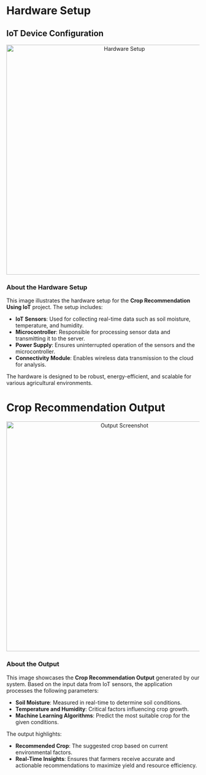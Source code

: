 # Hardware Setup

## IoT Device Configuration

<p align="center">
  <img src="https://github.com/user-attachments/assets/58e46a63-65ec-4702-97bc-ece59694251b" alt="Hardware Setup" width="600">
</p>

### About the Hardware Setup
This image illustrates the hardware setup for the **Crop Recommendation Using IoT** project. The setup includes:
- **IoT Sensors**: Used for collecting real-time data such as soil moisture, temperature, and humidity.
- **Microcontroller**: Responsible for processing sensor data and transmitting it to the server.
- **Power Supply**: Ensures uninterrupted operation of the sensors and the microcontroller.
- **Connectivity Module**: Enables wireless data transmission to the cloud for analysis.

The hardware is designed to be robust, energy-efficient, and scalable for various agricultural environments.

# Crop Recommendation Output

<p align="center">
  <img src="https://github.com/user-attachments/assets/1deee643-db67-4f0c-a753-934ebeb60559" alt="Output Screenshot" width="600">
</p>

### About the Output
This image showcases the **Crop Recommendation Output** generated by our system. Based on the input data from IoT sensors, the application processes the following parameters:
- **Soil Moisture**: Measured in real-time to determine soil conditions.
- **Temperature and Humidity**: Critical factors influencing crop growth.
- **Machine Learning Algorithms**: Predict the most suitable crop for the given conditions.

The output highlights:
- **Recommended Crop**: The suggested crop based on current environmental factors.
- **Real-Time Insights**: Ensures that farmers receive accurate and actionable recommendations to maximize yield and resource efficiency.


